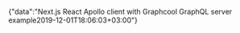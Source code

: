 {"data":"Next.js React Apollo client with Graphcool GraphQL server example2019-12-01T18:06:03+03:00"}
